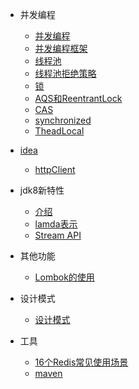 

- 并发编程
  - [并发编程](java/并发编程/多线程.md)
  - [并发编程框架](java/并发编程/并发编程框架.md)
  - [线程池](java/并发编程/线程池.md)
  - [线程池拒绝策略](java/并发编程/拒绝策略.md)
  - [锁](java/并发编程/锁.md)
  - [AQS和ReentrantLock](java/并发编程/AQS和ReentrantLock.md)
  - [CAS](java/并发编程/CAS.md)
  - [synchronized](java/并发编程/synchronized.md)
  - [TheadLocal](java/并发编程/TheadLocal.md)


- [idea](java/idea/README.md)
  - [httpClient](java/idea/httpClient.md)

- jdk8新特性
  - [介绍](java/jdk/README.md)
  - [lamda表示](java/jdk/lambda.md)
  - [Stream API](java/jdk/StreamAPI.md)

- 其他功能
  - [Lombok的使用](java/其他/Lombok.md)

- 设计模式
  - [设计模式](java/设计模式/快速记住23种设计模式.md)

- 工具
  - [16个Redis常见使用场景](java/工具/redis.md)
  - [maven](java/工具/maven.md)